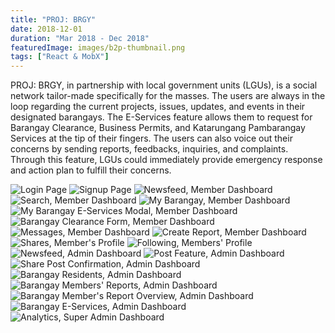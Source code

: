 ```yaml
---
title: "PROJ: BRGY"
date: 2018-12-01
duration: "Mar 2018 - Dec 2018"
featuredImage: images/b2p-thumbnail.png
tags: ["React & MobX"]
---
```


PROJ: BRGY, in partnership with local government units (LGUs), is a social network tailor-made specifically for the masses. The users are always in the loop regarding the current projects, issues, updates, and events in their designated barangays. The E-Services feature allows them to request for Barangay Clearance, Business Permits, and Katarungang Pambarangay Services at the tip of their fingers. The users can also voice out their concerns by sending reports, feedbacks, inquiries, and complaints. Through this feature, LGUs could immediately provide emergency response and action plan to fulfill their concerns.

![Login Page](images/b2p-login.png)
![Signup Page](images/b2p-signup.png)
![Newsfeed, Member Dashboard](images/b2p-member-newsfeed.png)
![Search, Member Dashboard](images/b2p-member-search.png)
![My Barangay, Member Dashboard](images/b2p-my-barangay.png)
![My Barangay E-Services Modal, Member Dashboard](images/b2p-eservices.png)
![Barangay Clearance Form, Member Dashboard](images/b2p-brgy-clearance.png)
![Messages, Member Dashboard](images/b2p-messages.png)
![Create Report, Member Dashboard](images/b2p-member-create-report.png)
![Shares, Member's Profile](images/b2p-member-share.png)
![Following, Members' Profile](images/b2p-member-following.png)
![Newsfeed, Admin Dashboard](images/b2p-brgy-newsfeed.png)
![Post Feature, Admin Dashboard](images/b2p-brgy-post.png)
![Share Post Confirmation, Admin Dashboard](images/b2p-brgy-share-post-confirmation.png)
![Barangay Residents, Admin Dashboard](images/b2p-brgy-residents.png)
![Barangay Members' Reports, Admin Dashboard](images/b2p-brgy-reports.png)
![Barangay Member's Report Overview, Admin Dashboard](images/b2p-brgy-report-overview.png)
![Barangay E-Services, Admin Dashboard](images/b2p-brgy-eservices.png)
![Analytics, Super Admin Dashboard](images/b2p-superadmin-dashboard.png)
















<!-- 
![example image](../images/sprylms-dashboard-1.png)
![example image](../images/sprylms-dashboard-1.png "An exemplary image")
![example image](../images/sprylms-dashboard-1.png "An exemplary image")
![example image](../images/sprylms-dashboard-1.png "An exemplary image")
![example image](../images/sprylms-dashboard-1.png "An exemplary image") -->



<!-- Paragraphs are separated by a blank line.

2nd paragraph. *Italic*, **bold**, and `monospace`. Itemized lists
look like:

  * this one
  * that one
  * the other one

Note that --- not considering the asterisk --- the actual text
content starts at 4-columns in.

> Block quotes are
> written like so.
>
> They can span multiple paragraphs,
> if you like.

Use 3 dashes for an em-dash. Use 2 dashes for ranges (ex., "it's all
in chapters 12--14"). Three dots ... will be converted to an ellipsis.
Unicode is supported. ☺



An h2 header
------------

Here's a numbered list:

 1. first item
 2. second item
 3. third item

Note again how the actual text starts at 4 columns in (4 characters
from the left side). Here's a code sample:

    # Let me re-iterate ...
    for i in 1 .. 10 { do-something(i) }

As you probably guessed, indented 4 spaces. By the way, instead of
indenting the block, you can use delimited blocks, if you like:

~~~
define foobar() {
    print "Welcome to flavor country!";
}
~~~

(which makes copying & pasting easier). You can optionally mark the
delimited block for Pandoc to syntax highlight it:

~~~python
import time
# Quick, count to ten!
for i in range(10):
    # (but not *too* quick)
    time.sleep(0.5)
    print i
~~~



### An h3 header ###

Now a nested list:

 1. First, get these ingredients:

      * carrots
      * celery
      * lentils

 2. Boil some water.

 3. Dump everything in the pot and follow
    this algorithm:

        find wooden spoon
        uncover pot
        stir
        cover pot
        balance wooden spoon precariously on pot handle
        wait 10 minutes
        goto first step (or shut off burner when done)

    Do not bump wooden spoon or it will fall.

Notice again how text always lines up on 4-space indents (including
that last line which continues item 3 above).

Here's a link to [a website](http://foo.bar), to a [local
doc](local-doc.html), and to a [section heading in the current
doc](#an-h2-header). Here's a footnote [^1].

[^1]: Footnote text goes here.

Tables can look like this:

size  material      color
----  ------------  ------------
9     leather       brown
10    hemp canvas   natural
11    glass         transparent

Table: Shoes, their sizes, and what they're made of

(The above is the caption for the table.) Pandoc also supports
multi-line tables:

--------  -----------------------
keyword   text
--------  -----------------------
red       Sunsets, apples, and
          other red or reddish
          things.

green     Leaves, grass, frogs
          and other things it's
          not easy being.
--------  -----------------------

A horizontal rule follows.

***

Here's a definition list:

apples
  : Good for making applesauce.
oranges
  : Citrus!
tomatoes
  : There's no "e" in tomatoe.

Again, text is indented 4 spaces. (Put a blank line between each
term/definition pair to spread things out more.)

Here's a "line block":

| Line one
|   Line too
| Line tree

and images can be specified like so:

![example image](mockup.png "An exemplary image")

Inline math equations go in like so: $\omega = d\phi / dt$. Display
math should get its own line and be put in in double-dollarsigns:

$$I = \int \rho R^{2} dV$$

And note that you can backslash-escape any punctuation characters
which you wish to be displayed literally, ex.: \`foo\`, \*bar\*, etc. -->